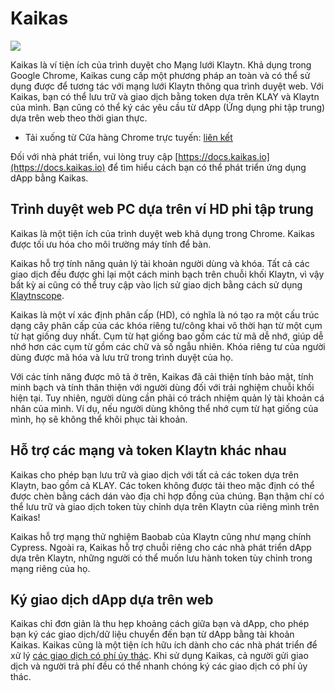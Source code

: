 # Kaikas

![](/img/build/tools/klaytnXkaikas.png)

Kaikas là ví tiện ích của trình duyệt cho Mạng lưới Klaytn. Khả dụng trong Google Chrome, Kaikas cung cấp một phương pháp an toàn và có thể sử dụng được để tương tác với mạng lưới Klaytn thông qua trình duyệt web. Với Kaikas, bạn có thể lưu trữ và giao dịch bằng token dựa trên KLAY và Klaytn của mình. Bạn cũng có thể ký các yêu cầu từ dApp (Ứng dụng phi tập trung) dựa trên web theo thời gian thực.

* Tải xuống từ Cửa hàng Chrome trực tuyến: [liên kết](https://chrome.google.com/webstore/detail/kaikas/jblndlipeogpafnldhgmapagcccfchpi)

Đối với nhà phát triển, vui lòng truy cập [https://docs.kaikas.io](https://docs.kaikas.io) để tìm hiểu cách bạn có thể phát triển ứng dụng dApp bằng Kaikas.

## Trình duyệt web PC dựa trên ví HD phi tập trung

Kaikas là một tiện ích của trình duyệt web khả dụng trong Chrome. Kaikas được tối ưu hóa cho môi trường máy tính để bàn.

Kaikas hỗ trợ tính năng quản lý tài khoản người dùng và khóa. Tất cả các giao dịch đều được ghi lại một cách minh bạch trên chuỗi khối Klaytn, vì vậy bất kỳ ai cũng có thể truy cập vào lịch sử giao dịch bằng cách sử dụng [Klaytnscope][].

Kaikas là một ví xác định phân cấp (HD), có nghĩa là nó tạo ra một cấu trúc dạng cây phân cấp của các khóa riêng tư/công khai vô thời hạn từ một cụm từ hạt giống duy nhất. Cụm từ hạt giống bao gồm các từ mã dễ nhớ, giúp dễ nhớ hơn các cụm từ gồm các chữ và số ngẫu nhiên. Khóa riêng tư của người dùng được mã hóa và lưu trữ trong trình duyệt của họ.

Với các tính năng được mô tả ở trên, Kaikas đã cải thiện tính bảo mật, tính minh bạch và tính thân thiện với người dùng đối với trải nghiệm chuỗi khối hiện tại. Tuy nhiên, người dùng cần phải có trách nhiệm quản lý tài khoản cá nhân của mình. Ví dụ, nếu người dùng không thể nhớ cụm từ hạt giống của mình, họ sẽ không thể khôi phục tài khoản.

## Hỗ trợ các mạng và token Klaytn khác nhau

Kaikas cho phép bạn lưu trữ và giao dịch với tất cả các token dựa trên Klaytn, bao gồm cả KLAY. Các token không được tải theo mặc định có thể được chèn bằng cách dán vào địa chỉ hợp đồng của chúng. Bạn thậm chí có thể lưu trữ và giao dịch token tùy chỉnh dựa trên Klaytn của riêng mình trên Kaikas!

Kaikas hỗ trợ mạng thử nghiệm Baobab của Klaytn cũng như mạng chính Cypress. Ngoài ra, Kaikas hỗ trợ chuỗi riêng cho các nhà phát triển dApp dựa trên Klaytn, những người có thể muốn lưu hành token tùy chỉnh trong mạng riêng của họ.

## Ký giao dịch dApp dựa trên web

Kaikas chỉ đơn giản là thu hẹp khoảng cách giữa bạn và dApp, cho phép bạn ký các giao dịch/dữ liệu chuyển đến bạn từ dApp bằng tài khoản Kaikas. Kaikas cũng là một tiện ích hữu ích dành cho các nhà phát triển để xử lý [các giao dịch có phí ủy thác](../../../learn/transactions/transactions.md#fee-delegation). Khi sử dụng Kaikas, cả người gửi giao dịch và người trả phí đều có thể nhanh chóng ký các giao dịch có phí ủy thác.


[Klaytnscope]: ../block-explorers//klaytnscope.md
